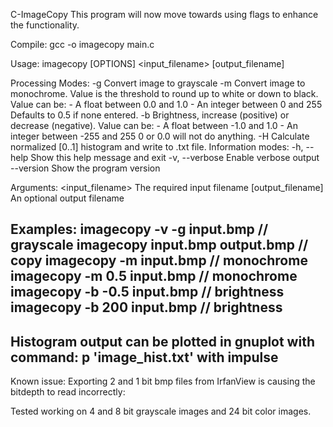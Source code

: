 C-ImageCopy
This program will now move towards using flags to enhance the functionality.

Compile: gcc -o imagecopy main.c

Usage: imagecopy [OPTIONS] <input_filename> [output_filename]

Processing Modes:
  -g                   Convert image to grayscale
  -m <value>           Convert image to monochrome.
                       Value is the threshold to round up to
                       white or down to black.
                       Value can be:
                       - A float between 0.0 and 1.0
                       - An integer between 0 and 255
                       Defaults to 0.5 if none entered.
  -b <value>           Brightness, increase (positive) or
                       decrease (negative).
                       Value can be:
                       - A float between -1.0 and 1.0
                       - An integer between -255 and 255
                       0 or 0.0 will not do anything.
  -H                   Calculate normalized [0..1] histogram and write to .txt file.
Information modes:
  -h, --help           Show this help message and exit
  -v, --verbose        Enable verbose output
  --version            Show the program version

Arguments:
  <input_filename>  The required input filename
  [output_filename]  An optional output filename

Examples:
  imagecopy -v -g input.bmp       // grayscale
  imagecopy input.bmp output.bmp  // copy
  imagecopy -m input.bmp          // monochrome
  imagecopy -m 0.5 input.bmp      // monochrome
  imagecopy -b -0.5 input.bmp     // brightness
  imagecopy -b 200 input.bmp      // brightness
---
Histogram output can be plotted in gnuplot with command:
p 'image_hist.txt' with impulse
---
Known issue: Exporting 2 and 1 bit bmp files from IrfanView is causing the bitdepth to read incorrectly:

Tested working on 4 and 8 bit grayscale images and 24 bit color images.